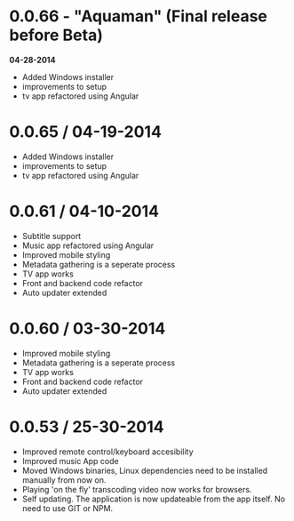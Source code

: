 
# 0.0.66 - "Aquaman" (Final release before Beta) 
__04-28-2014__

* Added Windows installer
* improvements to setup
* tv app refactored using Angular

# 0.0.65 / 04-19-2014

* Added Windows installer
* improvements to setup
* tv app refactored using Angular

# 0.0.61 / 04-10-2014

* Subtitle support
* Music app refactored using Angular
* Improved mobile styling
* Metadata gathering is a seperate process 
* TV app works
* Front and backend code refactor
* Auto updater extended

# 0.0.60 / 03-30-2014

* Improved mobile styling
* Metadata gathering is a seperate process
* TV app works
* Front and backend code refactor
* Auto updater extended

# 0.0.53 / 25-30-2014

* Improved remote control/keyboard accesibility
* Improved music App code
* Moved Windows binaries, Linux dependencies need to be installed manually from now on.
* Playing 'on the fly' transcoding video now works for browsers.
* Self updating. The application is now updateable from the app itself. No need to use GIT or NPM.
